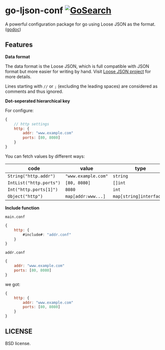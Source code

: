 go-ljson-conf [![GoSearch](http://go-search.org/badge?id=github.com%2Fdaviddengcn%2Fgo-ljson-conf)](http://go-search.org/view?id=github.com%2Fdaviddengcn%2Fgo-ljson-conf)
=============

A powerful configuration package for go using Loose JSON as the format.
([godoc](http://godoc.org/github.com/daviddengcn/go-ljson-conf))

Features
--------
**Data format**

The data format is the Loose JSON, which is full compatible with JSON format but more easier for writing by hand.
Visit [Loose JSON project](https://github.com/daviddengcn/ljson) for more details.

Lines starting with `//` or `;` (excluding the leading spaces) are considered as comments and thus ignored.

**Dot-seperated hierarchical key**

For configure:

```javascript
{
	// http settings
	http: {
		addr: "www.example.com"
		ports: [80, 8080]
	}
}
```
You can fetch values by different ways:

code                   |value              |type
-----------------------|-------------------|---------
`String("http.addr")`  |`"www.example.com"`|`string`
`IntList("http.ports")`|`[80, 8080]`       |`[]int`
`Int("http.ports[1]")` |`8080`             |`int`
`Object("http")`       |`map[addr:www...]` |`map[string]interface{}`

**Include function**

`main.conf`

```javascript
{
	http: {
		#include#: "addr.conf"
	}
}
```

`addr.conf`

```javascript
{
	addr: "www.example.com"
	ports: [80, 8080]
}
```

we got:

```javascript
{
	http: {
		addr: "www.example.com"
		ports: [80, 8080]
	}
}
```

LICENSE
-------
BSD license.
